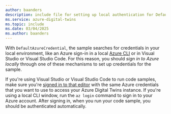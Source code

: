 ```yaml
---
author: baanders
description: include file for setting up local authentication for DefaultAzureCredential in Azure Digital Twins samples - without intro
ms.service: azure-digital-twins
ms.topic: include
ms.date: 03/04/2025
ms.author: baanders
---
```


With `DefaultAzureCredential`, the sample searches for credentials in your local environment, like an Azure sign-in in a local [Azure CLI](/cli/azure/install-azure-cli) or in Visual Studio or Visual Studio Code. For this reason, you should *sign in to Azure locally* through one of these mechanisms to set up credentials for the sample.

If you're using Visual Studio or Visual Studio Code to run code samples, make sure you're [signed in to that editor](/visualstudio/ide/signing-in-to-visual-studio) with the same Azure credentials that you want to use to access your Azure Digital Twins instance. If you're using a local CLI window, run the `az login` command to sign in to your Azure account. After signing in, when you run your code sample, you should be authenticated automatically. 